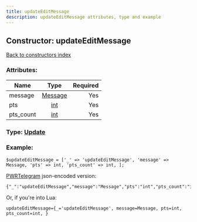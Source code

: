 ```yaml
---
title: updateEditMessage
description: updateEditMessage attributes, type and example
---
```

## Constructor: updateEditMessage  
[Back to constructors index](index.md)



### Attributes:

| Name     |    Type       | Required |
|----------|:-------------:|---------:|
|message|[Message](../types/Message.md) | Yes|
|pts|[int](../types/int.md) | Yes|
|pts\_count|[int](../types/int.md) | Yes|



### Type: [Update](../types/Update.md)


### Example:

```
$updateEditMessage = ['_' => 'updateEditMessage', 'message' => Message, 'pts' => int, 'pts_count' => int, ];
```  

[PWRTelegram](https://pwrtelegram.xyz) json-encoded version:

```
{"_":"updateEditMessage","message":"Message","pts":"int","pts_count":"int"}
```


Or, if you're into Lua:  


```
updateEditMessage={_='updateEditMessage', message=Message, pts=int, pts_count=int, }

```


